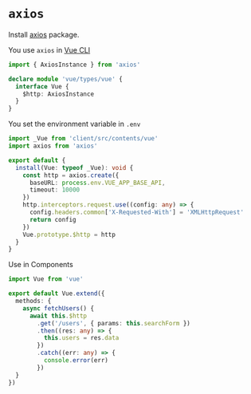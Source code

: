 # `axios`

Install [axios](https://www.npmjs.com/package/axios) package.

You use `axios` in [Vue CLI](https://cli.vuejs.org/)

```ts
import { AxiosInstance } from 'axios'

declare module 'vue/types/vue' {
  interface Vue {
    $http: AxiosInstance
  }
}
```

You set the environment variable in `.env`

```ts
import _Vue from 'client/src/contents/vue'
import axios from 'axios'

export default {
  install(Vue: typeof _Vue): void {
    const http = axios.create({
      baseURL: process.env.VUE_APP_BASE_API,
      timeout: 10000
    })
    http.interceptors.request.use((config: any) => {
      config.headers.common['X-Requested-With'] = 'XMLHttpRequest'
      return config
    })
    Vue.prototype.$http = http
  }
}
```

Use in Components

```ts
import Vue from 'vue'

export default Vue.extend({
  methods: {
    async fetchUsers() {
      await this.$http
        .get('/users', { params: this.searchForm })
        .then((res: any) => {
          this.users = res.data
        })
        .catch((err: any) => {
          console.error(err)
        })
  }
})
```

